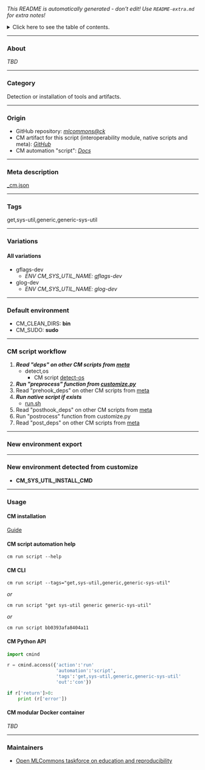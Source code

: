 *This README is automatically generated - don't edit! Use `README-extra.md` for extra notes!*

<details>
<summary>Click here to see the table of contents.</summary>

* [About](#about)
* [Category](#category)
* [Origin](#origin)
* [Meta description](#meta-description)
* [Tags](#tags)
* [Variations](#variations)
  * [ All variations](#all-variations)
* [Default environment](#default-environment)
* [CM script workflow](#cm-script-workflow)
* [New environment export](#new-environment-export)
* [New environment detected from customize](#new-environment-detected-from-customize)
* [Usage](#usage)
  * [ CM installation](#cm-installation)
  * [ CM script automation help](#cm-script-automation-help)
  * [ CM CLI](#cm-cli)
  * [ CM Python API](#cm-python-api)
  * [ CM modular Docker container](#cm-modular-docker-container)
* [Maintainers](#maintainers)

</details>

___
### About

*TBD*
___
### Category

Detection or installation of tools and artifacts.
___
### Origin

* GitHub repository: *[mlcommons@ck](https://github.com/mlcommons/ck/tree/master/cm-mlops)*
* CM artifact for this script (interoperability module, native scripts and meta): *[GitHub](https://github.com/mlcommons/ck/tree/master/cm-mlops/script/get-generic-sys-util)*
* CM automation "script": *[Docs](https://github.com/octoml/ck/blob/master/docs/list_of_automations.md#script)*

___
### Meta description
[_cm.json](_cm.json)

___
### Tags
get,sys-util,generic,generic-sys-util

___
### Variations
#### All variations
* gflags-dev
  - *ENV CM_SYS_UTIL_NAME: gflags-dev*
* glog-dev
  - *ENV CM_SYS_UTIL_NAME: glog-dev*
___
### Default environment

* CM_CLEAN_DIRS: **bin**
* CM_SUDO: **sudo**
___
### CM script workflow

  1. ***Read "deps" on other CM scripts from [meta](https://github.com/mlcommons/ck/tree/master/cm-mlops/script/get-generic-sys-util/_cm.json)***
     * detect,os
       - CM script [detect-os](https://github.com/mlcommons/ck/tree/master/cm-mlops/script/detect-os)
  1. ***Run "preprocess" function from [customize.py](https://github.com/mlcommons/ck/tree/master/cm-mlops/script/get-generic-sys-util/customize.py)***
  1. Read "prehook_deps" on other CM scripts from [meta](https://github.com/mlcommons/ck/tree/master/cm-mlops/script/get-generic-sys-util/_cm.json)
  1. ***Run native script if exists***
     * [run.sh](https://github.com/mlcommons/ck/tree/master/cm-mlops/script/get-generic-sys-util/run.sh)
  1. Read "posthook_deps" on other CM scripts from [meta](https://github.com/mlcommons/ck/tree/master/cm-mlops/script/get-generic-sys-util/_cm.json)
  1. Run "postrocess" function from customize.py
  1. Read "post_deps" on other CM scripts from [meta](https://github.com/mlcommons/ck/tree/master/cm-mlops/script/get-generic-sys-util/_cm.json)
___
### New environment export

___
### New environment detected from customize

* **CM_SYS_UTIL_INSTALL_CMD**
___
### Usage

#### CM installation
[Guide](https://github.com/mlcommons/ck/blob/master/docs/installation.md)

#### CM script automation help
```cm run script --help```

#### CM CLI
`cm run script --tags="get,sys-util,generic,generic-sys-util"`

*or*

`cm run script "get sys-util generic generic-sys-util"`

*or*

`cm run script bb0393afa8404a11`

#### CM Python API

```python
import cmind

r = cmind.access({'action':'run'
                  'automation':'script',
                  'tags':'get,sys-util,generic,generic-sys-util'
                  'out':'con'})

if r['return']>0:
    print (r['error'])
```

#### CM modular Docker container
*TBD*
___
### Maintainers

* [Open MLCommons taskforce on education and reproducibility](https://github.com/mlcommons/ck/blob/master/docs/mlperf-education-workgroup.md)